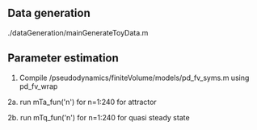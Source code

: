 ## Data generation

./dataGeneration/mainGenerateToyData.m

## Parameter estimation

1. Compile /pseudodynamics/finiteVolume/models/pd_fv_syms.m using pd_fv_wrap

2a. run mTa_fun('n') for n=1:240 for attractor

2b. run mTq_fun('n') for n=1:240 for quasi steady state
